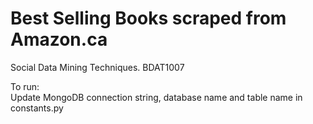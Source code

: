 # Best Selling Books scraped from Amazon.ca
Social Data Mining Techniques. BDAT1007

To run:  
Update MongoDB connection string, database name and table name in constants.py
